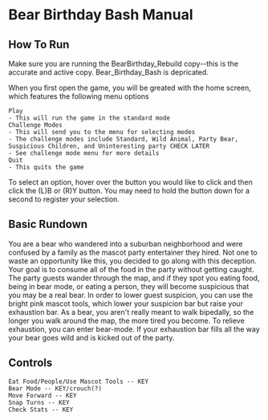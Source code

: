 # Bear Birthday Bash Manual

## How To Run
Make sure you are running the BearBirthday_Rebuild copy--this is the accurate and active copy. Bear_Birthday_Bash is depricated.

When you first open the game, you will be greated with the home screen, which features the following menu options
```
Play
- This will run the game in the standard mode
Challenge Modes
- This will send you to the menu for selecting modes
- The challenge modes include Standard, Wild Animal, Party Bear, Suspicious Children, and Uninteresting party CHECK LATER
- See challenge mode menu for more details
Quit
- This quits the game
```
To select an option, hover over the button you would like to click and then click the (L)B or (R)Y button. You may need to hold the button down for a second to register your selection.

## Basic Rundown
You are a bear who wandered into a suburban neighborhood and were confused by a family as the mascot party entertainer they hired. Not one to waste an opportunity like this, you decided to go along with this deception. Your goal is to consume all of the food in the party without getting caught. The party guests wander through the map, and if they spot you eating food, being in bear mode, or eating a person, they will become suspicious that you may be a real bear. In order to lower guest suspicion, you can use the bright pink mascot tools, which lower your suspicion bar but raise your exhaustion bar. As a bear, you aren't really meant to walk bipedally, so the longer you walk around the map, the more tired you become. To relieve exhaustion, you can enter bear-mode. If your exhaustion bar fills all the way your bear goes wild and is kicked out of the party.

## Controls
```
Eat Food/People/Use Mascot Tools -- KEY
Bear Mode -- KEY/crouch(?)
Move Forward -- KEY
Snap Turns -- KEY
Check Stats -- KEY
```
